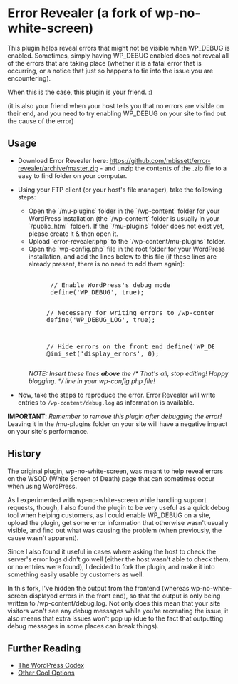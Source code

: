 # Error Revealer (a fork of wp-no-white-screen)

This plugin helps reveal errors that might not be visible when WP_DEBUG is enabled. Sometimes, simply having WP_DEBUG enabled does not reveal all of the errors that are taking place (whether it is a fatal error that is occurring, or a notice that just so happens to tie into the issue you are encountering).

When this is the case, this plugin is your friend. :)

(it is also your friend when your host tells you that no errors are visible on their end, and you need to try enabling WP_DEBUG on your site to find out the cause of the error)

## Usage

 - Download Error Revealer here: https://github.com/mbissett/error-revealer/archive/master.zip - and unzip the contents of the .zip file to a easy to find folder on your computer.
 - Using your FTP client (or your host's file manager), take the following steps:
   <ul>
    <li>Open the `/mu-plugins` folder in the `/wp-content` folder for your WordPress installation (the `/wp-content` folder is usually in your `/public_html` folder). If the `/mu-plugins` folder does not exist yet, please create it & then open it.</li>

    <li>Upload `error-revealer.php` to the `/wp-content/mu-plugins` folder.</li>

    <li>Open the `wp-config.php` file in the root folder for your WordPress installation, and add the lines below to this file (if these lines are already present, there is no need to add them again):
    <br><br>    
    <div style="margin: 0 40px;"><pre>
    // Enable WordPress's debug mode
    define('WP_DEBUG', true);

    // Necessary for writing errors to /wp-content/debug.log
    define('WP_DEBUG_LOG', true);

    // Hide errors on the front end
    define('WP_DEBUG_DISPLAY', false);
    @ini_set('display_errors', 0);
    </pre></div>
    _NOTE: Insert these lines **above** the /* That's all, stop editing! Happy blogging. */ line in your wp-config.php file!_</li>
  </ul>
 
 - Now, take the steps to reproduce the error. Error Revealer will write entries to `/wp-content/debug.log` as information is available.
 

**IMPORTANT**: *Remember to remove this plugin after debugging the error!* Leaving it in the /mu-plugins folder on your site will have a negative impact on your site's performance.
 
## History

The original plugin, wp-no-white-screen, was meant to help reveal errors on the WSOD (White Screen of Death) page that can sometimes occur when using WordPress.

As I experimented with wp-no-white-screen while handling support requests, though, I also found the plugin to be very useful as a quick debug tool when helping customers, as I could enable WP_DEBUG on a site, upload the plugin, get some error information that otherwise wasn't usually visible, and find out what was causing the problem (when previously, the cause wasn't apparent).

Since I also found it useful in cases where asking the host to check the server's error logs didn't go well (either the host wasn't able to check them, or no entries were found), I decided to fork the plugin, and make it into something easily usable by customers as well.

In this fork, I've hidden the output from the frontend (whereas wp-no-white-screen displayed errors in the front end), so that the output is only being written to /wp-content/debug.log. Not only does this mean that your site visitors won't see any debug messages while you're recreating the issue, it also means that extra issues won't pop up (due to the fact that outputting debug messages in some places can break things).

## Further Reading 

 * [The WordPress Codex](http://codex.wordpress.org/Debugging_in_WordPress)
 * [Other Cool Options](http://nacin.com/2010/04/23/5-ways-to-debug-wordpress/)
